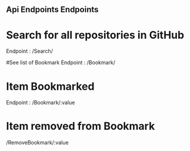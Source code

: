 
## Api Endpoints Endpoints

# Search for all repositories in GitHub
Endpoint : /Search/

#See list of Bookmark
Endpoint : /Bookmark/


# Item Bookmarked
Endpoint : /Bookmark/:value 


# Item removed from Bookmark 
/RemoveBookmark/:value 





